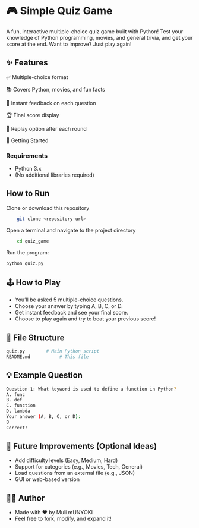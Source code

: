 # 🎮 Simple Quiz Game
A fun, interactive multiple-choice quiz game built with Python! Test your knowledge of Python programming, movies, and general trivia, and get your score at the end. Want to improve? Just play again!

## ✨ Features
✅ Multiple-choice format

📚 Covers Python, movies, and fun facts

🧠 Instant feedback on each question

🏆 Final score display

🔁 Replay option after each round

🚀 Getting Started
### Requirements
- Python 3.x
- (No additional libraries required)

## How to Run
Clone or download this repository
```bash
    git clone <repository-url>
```
Open a terminal and navigate to the project directory
```bash
    cd quiz_game
```
Run the program:

```bash
python quiz.py
```
##  🕹️ How to Play
- You’ll be asked 5 multiple-choice questions.
- Choose your answer by typing A, B, C, or D.
- Get instant feedback and see your final score.
- Choose to play again and try to beat your previous score!

## 📂 File Structure
```bash
quiz.py        # Main Python script
README.md           # This file
```
## 💡 Example Question
```bash
Question 1: What keyword is used to define a function in Python?
A. func
B. def
C. function
D. lambda
Your answer (A, B, C, or D):
B
Correct!
```

## 📌 Future Improvements (Optional Ideas)
- Add difficulty levels (Easy, Medium, Hard)
- Support for categories (e.g., Movies, Tech, General)
- Load questions from an external file (e.g., JSON)
- GUI or web-based version

## 👨‍💻 Author
- Made with ❤️ by Muli mUNYOKI
- Feel free to fork, modify, and expand it!